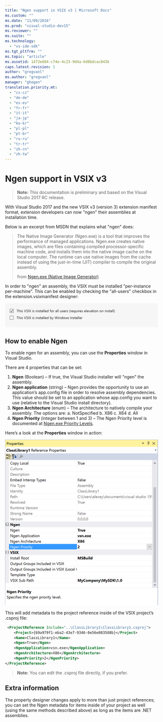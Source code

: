 ```yaml
---
title: "Ngen support in VSIX v3 | Microsoft Docs"
ms.custom: ""
ms.date: "11/09/2016"
ms.prod: "visual-studio-dev15"
ms.reviewer: ""
ms.suite: ""
ms.technology:
  - "vs-ide-sdk"
ms.tgt_pltfrm: ""
ms.topic: "article"
ms.assetid: 1472e884-c74e-4c23-9d4a-6d8bdcac043b
caps.latest.revision: 1
author: "gregvanl"
ms.author: "gregvanl"
manager: "ghogen"
translation.priority.mt:
  - "cs-cz"
  - "de-de"
  - "es-es"
  - "fr-fr"
  - "it-it"
  - "ja-jp"
  - "ko-kr"
  - "pl-pl"
  - "pt-br"
  - "ru-ru"
  - "tr-tr"
  - "zh-cn"
  - "zh-tw"
---
```

# Ngen support in VSIX v3

>**Note:** This documentation is preliminary and based on the Visual Studio 2017 RC release.

With Visual Studio 2017 and the new VSIX v3 (version 3) extension manifest format, extension developers can now "ngen" their assemblies at installation time.

Below is an excerpt from MSDN that explains what "ngen" does:

>The Native Image Generator (Ngen.exe) is a tool that improves the performance of managed applications. Ngen.exe creates native images, which are files containing compiled processor-specific machine code, and installs them into the native image cache on the local computer. The runtime can use native images from the cache instead of using the just-in-time (JIT) compiler to compile the original assembly.
>
>from [Ngen.exe (Native Image Generator)](https://msdn.microsoft.com/en-us/library/6t9t5wcf(v=vs.110).aspx)

In order to "ngen" an assembly, the VSIX must be installed "per-instance per-machine". This can be enabled by checking the "all-users" checkbox in the extension.vsixmanifest designer:

![check all users](media/check-all-users.png)

## How to enable Ngen

To enable ngen for an assembly, you can use the **Properties** window in Visual Studio.

There are 4 properties that can be set:

1. **Ngen** (Boolean) – If true, the Visual Studio installer will "ngen" the assembly.
2. **Ngen application** (string) – Ngen provides the opportunity to use an application’s app.config file in order to resolve assembly dependencies. This value should be set to an application whose app.config you want to use (relative to the Visual Studio install directory).
3. **Ngen Architecture** (enum) – The architecture to natively compile your assembly. The options are:
        a. NotSpecified
        b. X86
        c. X64
        d. All
4. **Ngen Priority** (integer between 1 and 3) – The Ngen Priority level is documented at [Ngen.exe Priority Levels](https://msdn.microsoft.com/en-us/library/6t9t5wcf(v=vs.110).aspx#Anchor_3).

Here’s a look at the **Properties** window in action:

![ngen in properties](media/ngen-in-properties.png)

This will add metadata to the project reference inside of the VSIX project’s .csproj file:

```xml
 <ProjectReference Include="..\ClassLibrary1\ClassLibrary1.csproj">
    <Project>{69a979f1-eba2-43e7-9346-0e56e803508b}</Project>
    <Name>ClassLibrary1</Name>
    <Ngen>True</Ngen>
    <NgenApplication>vsn.exe</NgenApplication>
    <NgenArchitecture>X86</NgenArchitecture>
    <NgenPriority>2</NgenPriority>
</ProjectReference>
 ```

 >**Note:** You can edit the .csproj file directly, if you prefer.

## Extra information

The property designer changes apply to more than just project references; you can set the Ngen metadata for items inside of your project as well (using the same methods described above) as long as the items are .NET assemblies.